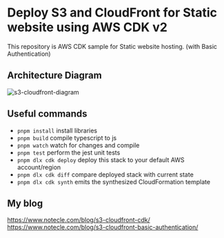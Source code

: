 # Deploy S3 and CloudFront for Static website using AWS CDK v2

This repository is AWS CDK sample for Static website hosting. (with Basic Authentication)

## Architecture Diagram

![s3-cloudfront-diagram](https://github.com/t-okuji/my-astro-blog/assets/43983351/c036d400-7cea-4891-806a-3f19e8397752)

## Useful commands

- `pnpm install` install libraries
- `pnpm build` compile typescript to js
- `pnpm watch` watch for changes and compile
- `pnpm test` perform the jest unit tests
- `pnpm dlx cdk deploy` deploy this stack to your default AWS account/region
- `pnpm dlx cdk diff` compare deployed stack with current state
- `pnpm dlx cdk synth` emits the synthesized CloudFormation template

## My blog

https://www.notecle.com/blog/s3-cloudfront-cdk/
<br>
https://www.notecle.com/blog/s3-cloudfront-basic-authentication/
